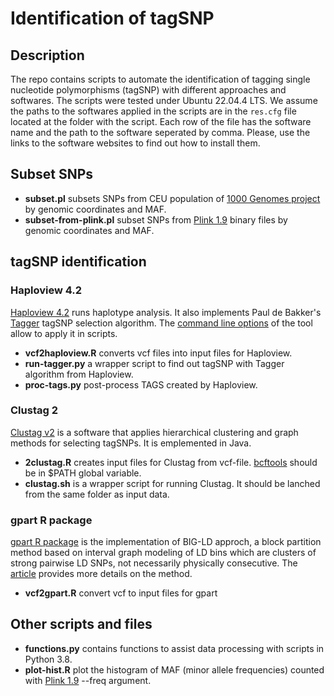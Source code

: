 # Identification of tagSNP 

## Description

The repo contains scripts to automate the identification of tagging single nucleotide polymorphisms (tagSNP) with different approaches and softwares.
The scripts were tested under Ubuntu 22.04.4 LTS. We assume the paths to the softwares applied in the scripts are in the `res.cfg` file located at the folder with the script. Each row of the file has the software name and the path to the software seperated by comma. Please, use the links to the software websites to find out how to install them.

## Subset SNPs 

* **subset.pl** subsets SNPs from CEU population of [1000 Genomes project](https://www.internationalgenome.org) by genomic coordinates and MAF.
* **subset-from-plink.pl** subset SNPs from [Plink 1.9](https://www.cog-genomics.org/plink) binary files by genomic coordinates and MAF.

## tagSNP identification 

### Haploview 4.2

[Haploview 4.2](https://www.broadinstitute.org/haploview/haploview) runs haplotype analysis. It also implements Paul de Bakker's [Tagger](https://software.broadinstitute.org/mpg/tagger/) tagSNP selection algorithm. The [command line options](https://www.broadinstitute.org/haploview/chapter-3-command-line-options) of the tool allow to apply it in scripts. 

* **vcf2haploview.R** converts vcf files into input files for Haploview.
* **run-tagger.py** a wrapper script to find out tagSNP with Tagger algorithm from Haploview. 
* **proc-tags.py** post-process TAGS created by Haploview.

### Clustag 2

[Clustag v2](https://www.engineeringletters.com/editors/SIAO/CLUSTAG/CLUSTAG.htm) is a software that applies hierarchical clustering and graph methods for selecting tagSNPs. It is emplemented in Java.

* **2clustag.R** creates input files for Clustag from vcf-file. [bcftools]() should be in $PATH global variable. 
* **clustag.sh** is a wrapper script for running Clustag. It should be lanched from the same folder as input data.


### gpart R package

[gpart R package](https://github.com/sunnyeesl/BigLD?tab=readme-ov-file) is the implementation of BIG-LD approch, a block partition method based on interval graph modeling of LD bins which are clusters of strong pairwise LD SNPs, not necessarily physically consecutive.
The [article](https://academic.oup.com/bioinformatics/article/34/3/388/4282661) provides more details on the method.

* **vcf2gpart.R** convert vcf to input files for gpart  

## Other scripts and files

* **functions.py** contains functions to assist data processing with scripts in Python 3.8.
* **plot-hist.R** plot the histogram of MAF (minor allele frequencies) counted with [Plink 1.9](https://www.cog-genomics.org/plink/) --freq argument.